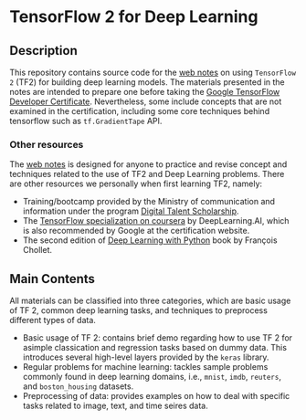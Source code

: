 # TensorFlow 2 for Deep Learning

## Description

This repository contains source code for the [web notes](https://hanzholahs.github.io/tensorflow-for-deep-learning) on using `TensorFlow 2` (TF2) for building deep learning models. The materials presented in the notes are intended to prepare one before taking the [Google TensorFlow Developer Certificate](https://www.tensorflow.org/certificate). Nevertheless, some include concepts that are not examined in the certification, including some core techniques behind tensorflow such as `tf.GradientTape` API.

### Other resources

The [web notes](https://hanzholahs.github.io/tensorflow-for-deep-learning) is designed for anyone to practice and revise concept and techniques related to the use of TF2 and Deep Learning problems. There are other resources we personally when first learning TF2, namely:

* Training/bootcamp provided by the Ministry of communication and information under the program [Digital Talent Scholarship](https://digitalent.kominfo.go.id/). 
* The [TensorFlow specialization on coursera](https://www.coursera.org/professional-certificates/tensorflow-in-practice) by DeepLearning.AI, which is also recommended by Google at the certification website.
* The second edition of [Deep Learning with Python](https://www.manning.com/books/deep-learning-with-python-second-edition?a_aid=keras&a_bid=76564dff) book by François Chollet.

## Main Contents

All materials can be classified into three categories, which are basic usage of TF 2, common deep learning tasks, and techniques to preprocess different types of data.

* Basic usage of TF 2: contains brief demo regarding how to use TF 2 for asimple classication and regression tasks based on dummy data. This introduces several high-level layers provided by the `keras` library.
* Regular problems for machine learning: tackles sample problems commonly found in deep learning domains, i.e., `mnist`, `imdb`, `reuters`, and `boston_housing` datasets.
* Preprocessing of data: provides examples on how to deal with specific tasks related to image, text, and time seires data.